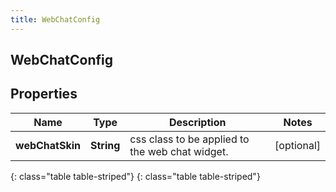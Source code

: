 ```yaml
---
title: WebChatConfig
---
```

## WebChatConfig


## Properties

| Name | Type | Description | Notes |
| ------------ | ------------- | ------------- | ------------- |
| **webChatSkin** | **String** | css class to be applied to the web chat widget. |  [optional] |
{: class="table table-striped"}
{: class="table table-striped"}


